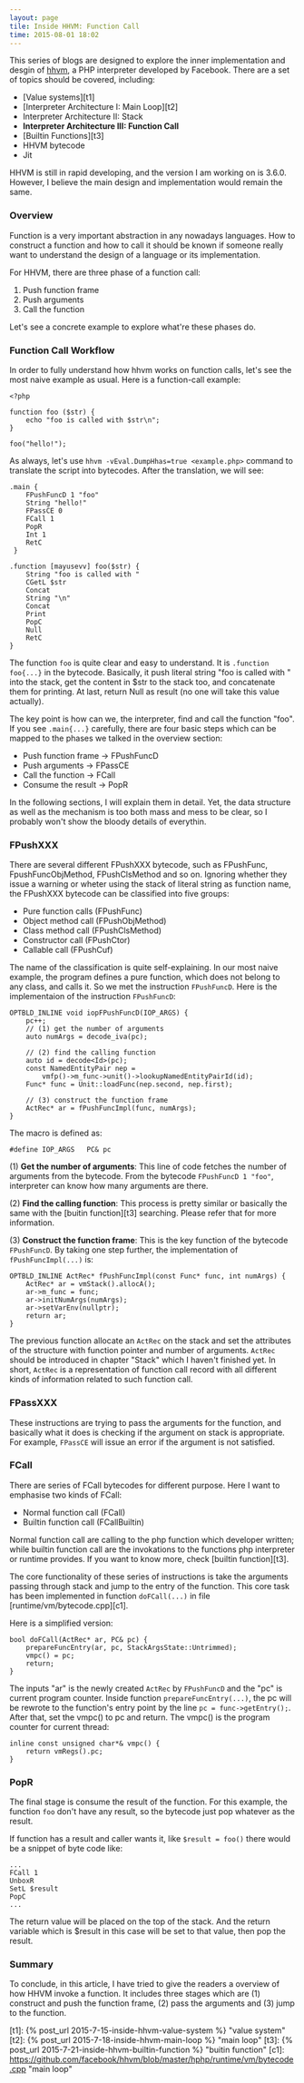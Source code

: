 ```yaml
---
layout: page
tile: Inside HHVM: Function Call 
time: 2015-08-01 18:02 
---
```


This series of blogs are designed to explore the inner implementation and desgin of 
[hhvm](hhvm.com), a PHP interpreter developed by Facebook. There are a set of topics
should be covered, including: 

- [Value systems][t1]
- [Interpreter Architecture I: Main Loop][t2]
- Interpreter Architecture II: Stack
- **Interpreter Architecture III: Function Call**
- [Builtin Functions][t3]
- HHVM bytecode
- Jit

HHVM is still in rapid developing, and the version I am working on is 3.6.0.
However, I believe the main design and implementation would remain the same.

### Overview ###

Function is a very important abstraction in any nowadays languages.
How to construct a function and how to call it should be known if
someone really want to understand the design of a language or its
implementation.

For HHVM, there are three phase of a function call:

1. Push function frame
2. Push arguments
3. Call the function

Let's see a concrete example to explore what're these phases do.

### Function Call Workflow ###

In order to fully understand how hhvm works on function calls,
let's see the most naive example as usual. Here is a function-call
example:

    <?php
    
    function foo ($str) {
    	echo "foo is called with $str\n";
    }
    
    foo("hello!");
 
As always, let's use ``hhvm -vEval.DumpHhas=true <example.php>``
command to translate the script into bytecodes. After the translation,
we will see:
 
    .main {
    	FPushFuncD 1 "foo"
    	String "hello!"
    	FPassCE 0
    	FCall 1
    	PopR
    	Int 1
    	RetC
     }
    
    .function [mayusevv] foo($str) {
    	String "foo is called with "
    	CGetL $str
    	Concat
    	String "\n"
    	Concat
    	Print
    	PopC
    	Null
    	RetC
    }

The function ``foo`` is quite clear and easy to understand. 
It is ``.function foo{...}`` in the bytecode. Basically, it
push literal string "foo is called with " into the stack,
get the content in $str to the stack too, and concatenate them
for printing. At last, return Null as result (no one will take
this value actually).

The key point is how can we, the interpreter, find and call
the function "foo". If you see ``.main{...}`` carefully, there
are four basic steps which can be mapped to the phases we talked
in the overview section:

- Push function frame  ->  FPushFuncD
- Push arguments  ->  FPassCE
- Call the function  ->  FCall
- Consume the result  ->  PopR

In the following sections, I will explain them in detail.
Yet, the data structure as well as the mechanism is too both
mass and mess to be clear, so I probably won't show the bloody
details of everythin.

### FPushXXX ###

There are several different FPushXXX bytecode, such as 
FPushFunc, FpushFuncObjMethod, FPushClsMethod and so on.
Ignoring whether they issue a warning or wheter using the stack
of literal string as function name, the FPushXXX bytecode can
be classified into five groups:

- Pure function calls (FPushFunc)
- Object method call  (FPushObjMethod)
- Class method call   (FPushClsMethod)
- Constructor call    (FPushCtor)
- Callable call       (FPushCuf)

The name of the classification is quite self-explaining. In our
most naive example, the program defines a pure function, which
does not belong to any class, and calls it. So we met the 
instruction ``FPushFuncD``.
Here is the implementaion of the instruction ``FPushFuncD``:

    OPTBLD_INLINE void iopFPushFuncD(IOP_ARGS) {
    	pc++;
    	// (1) get the number of arguments
    	auto numArgs = decode_iva(pc);
    	
    	// (2) find the calling function
    	auto id = decode<Id>(pc);
    	const NamedEntityPair nep =
     		vmfp()->m_func->unit()->lookupNamedEntityPairId(id);
     	Func* func = Unit::loadFunc(nep.second, nep.first);
     	
     	// (3) construct the function frame
    	ActRec* ar = fPushFuncImpl(func, numArgs);
    }

The macro is defined as:

	#define IOP_ARGS   PC& pc

(1) **Get the number of arguments**: This line of code fetches the number of
arguments from the bytecode. From the bytecode ``FPushFuncD 1 "foo"``, interpreter
can know how many arguments are there.

(2) **Find the calling function**: This process is pretty similar or basically
the same with the [buitin function][t3] searching. Please refer that for more
information.

(3) **Construct the function frame**: 
This is the key function of the bytecode ``FPushFuncD``. By taking one step further,
the implementation of ``fPushFuncImpl(...)`` is:

    OPTBLD_INLINE ActRec* fPushFuncImpl(const Func* func, int numArgs) {
    	ActRec* ar = vmStack().allocA();
    	ar->m_func = func;  
    	ar->initNumArgs(numArgs);
    	ar->setVarEnv(nullptr);
    	return ar;
    }  

The previous function allocate an ``ActRec`` on the stack and set the attributes
of the structure with function pointer and number of arguments. ``ActRec`` should
be introduced in chapter "Stack" which I haven't finished yet. In short, ``ActRec``
is a representation of function call record with all different kinds of information
related to such function call.

### FPassXXX ###

These instructions are trying to pass the arguments for the function, and basically
what it does is checking if the argument on stack is appropriate. For example,
``FPassCE`` will issue an error if the argument is not satisfied.

### FCall ###

There are series of FCall bytecodes for different purpose. Here I want to
emphasise two kinds of FCall:

- Normal function call (FCall)
- Builtin function call (FCallBuiltin)

Normal function call are calling to the php function which developer written;
while builtin function call are the invokations to the functions php interpreter
or runtime provides. If you want to know more, check [builtin function][t3].

The core functionality of these series of instructions is take the arguments
passing through stack and jump to the entry of the function. This core task has
been implemented in function ``doFCall(...)`` in file [runtime/vm/bytecode.cpp][c1].

Here is a simplified version:

    bool doFCall(ActRec* ar, PC& pc) {
    	prepareFuncEntry(ar, pc, StackArgsState::Untrimmed);
    	vmpc() = pc;
    	return;
    }

The inputs "ar" is the newly created ``ActRec`` by ``FPushFuncD`` and the "pc"
is current program counter. Inside function ``prepareFuncEntry(...)``, the pc will
be rewrote to the function's entry point by the line ``pc = func->getEntry();``.
After that, set the vmpc() to pc and return. The vmpc() is the program counter
for current thread:

	inline const unsigned char*& vmpc() {
		return vmRegs().pc;
	}

### PopR ###

The final stage is consume the result of the function.
For this example, the function ``foo`` don't have any result, so the
bytecode just pop whatever as the result.

If function has a result and caller wants it, like ``$result = foo()``
there would be a snippet of byte code like:

    ...
    FCall 1
    UnboxR
    SetL $result
    PopC
    ...

The return value will be placed on the top of the stack. And the return
variable which is $result in this case will be set to that value, then
pop the result.

### Summary ###

To conclude, in this article, I have tried to give the readers a overview
of how HHVM invoke a function. It includes three stages which are (1) construct
and push the function frame, (2) pass the arguments and (3) jump to the function.

[t1]: {% post_url 2015-7-15-inside-hhvm-value-system %} "value system"
[t2]: {% post_url 2015-7-18-inside-hhvm-main-loop %} "main loop"
[t3]: {% post_url 2015-7-21-inside-hhvm-builtin-function %} "buitin function"
[c1]: https://github.com/facebook/hhvm/blob/master/hphp/runtime/vm/bytecode.cpp "main loop"
